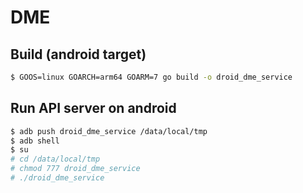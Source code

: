 # DME

## Build (android target)

```bash
$ GOOS=linux GOARCH=arm64 GOARM=7 go build -o droid_dme_service
```

## Run API server on android

```bash
$ adb push droid_dme_service /data/local/tmp
$ adb shell
$ su
# cd /data/local/tmp
# chmod 777 droid_dme_service
# ./droid_dme_service
```
